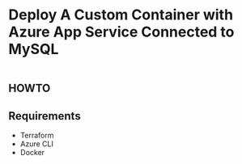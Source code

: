 # Deploy A Custom Container with Azure App Service Connected to MySQL

<image here>


## HOWTO

## Requirements
- Terraform
- Azure CLI
- Docker




